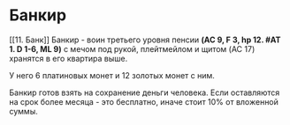 # Банкир
[[11. Банк]]
Банкир - воин третьего уровня пенсии 
**(AC 9, F 3, hp 12. #AT 1. D 1-6, ML 9)** с мечом под рукой, плейтмейлом и щитом (AC 17) хранятся в его квартира выше. 

У него 6 платиновых монет и 12 золотых монет с ним.

Банкир готов взять на сохранение деньги человека. Если оставляются на срок более месяца - это бесплатно, иначе стоит 10% от вложенной суммы.
